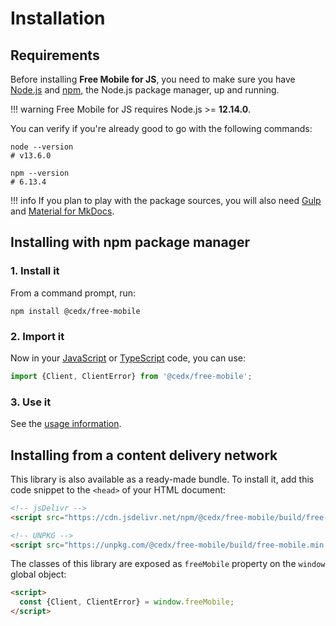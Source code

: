 # Installation

## Requirements
Before installing **Free Mobile for JS**, you need to make sure you have [Node.js](https://nodejs.org) and [npm](https://www.npmjs.com), the Node.js package manager, up and running.

!!! warning
    Free Mobile for JS requires Node.js >= **12.14.0**.

You can verify if you're already good to go with the following commands:

```shell
node --version
# v13.6.0

npm --version
# 6.13.4
```

!!! info
    If you plan to play with the package sources, you will also need
    [Gulp](https://gulpjs.com) and [Material for MkDocs](https://squidfunk.github.io/mkdocs-material).

## Installing with npm package manager

### 1. Install it
From a command prompt, run:

```shell
npm install @cedx/free-mobile
```

### 2. Import it
Now in your [JavaScript](https://developer.mozilla.org/en-US/docs/Web/JavaScript) or [TypeScript](https://www.typescriptlang.org) code, you can use:

```typescript
import {Client, ClientError} from '@cedx/free-mobile';
```

### 3. Use it
See the [usage information](usage.md).

## Installing from a content delivery network
This library is also available as a ready-made bundle.
To install it, add this code snippet to the `<head>` of your HTML document:

```html
<!-- jsDelivr -->
<script src="https://cdn.jsdelivr.net/npm/@cedx/free-mobile/build/free-mobile.min.js"></script>

<!-- UNPKG -->
<script src="https://unpkg.com/@cedx/free-mobile/build/free-mobile.min.js"></script>
```

The classes of this library are exposed as `freeMobile` property on the `window` global object:

```html
<script>
  const {Client, ClientError} = window.freeMobile;
</script>
```
